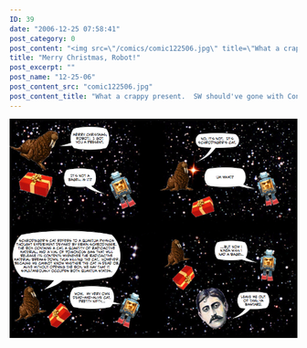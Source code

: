 ```yaml
---
ID: 39
date: "2006-12-25 07:58:41"
post_category: 0
post_content: "<img src=\"/comics/comic122506.jpg\" title=\"What a crappy present.  SW should've gone with Connect Four\"/>"
title: "Merry Christmas, Robot!"
post_excerpt: ""
post_name: "12-25-06"
post_content_src: "comic122506.jpg"
post_content_title: "What a crappy present.  SW should've gone with Connect Four"
---
```



[![What a crappy present.  SW should've gone with Connect Four](/comics-hi-res/comic122506.jpg)](/comics-hi-res/comic122506.jpg)
